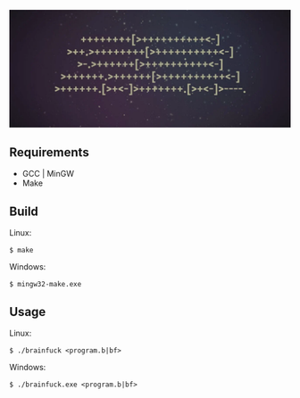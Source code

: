 ![screenshot](assets/bf.jpg)

## Requirements
- GCC | MinGW
- Make

## Build
Linux:
```
$ make
```
Windows:
```
$ mingw32-make.exe
```
## Usage
Linux:
```
$ ./brainfuck <program.b|bf>
```
Windows:
```
$ ./brainfuck.exe <program.b|bf>
```
